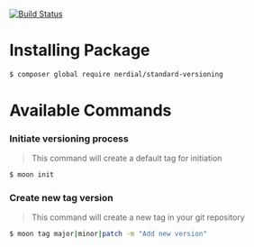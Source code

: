 [![Build Status](https://travis-ci.org/nerdial/standard-versioning.svg?branch=master)](https://travis-ci.org/nerdial/standard-versioning)

# Installing Package

```sh
$ composer global require nerdial/standard-versioning
```


# Available Commands


### Initiate versioning process

> This command will create a default tag for initiation

```sh
$ moon init
```

### Create new tag version

> This command will create a new tag in your git repository

```sh
$ moon tag major|minor|patch -m "Add new version"
```